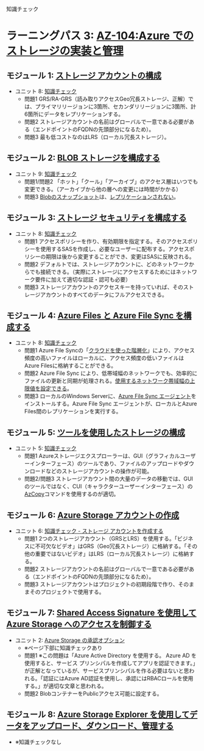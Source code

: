 知識チェック

# ラーニングパス 3: [AZ-104:Azure でのストレージの実装と管理](https://docs.microsoft.com/ja-jp/learn/paths/az-104-manage-storage/)
## モジュール 1: [ストレージ アカウントの構成](https://docs.microsoft.com/ja-jp/learn/modules/configure-storage-accounts/)
- ユニット 8: [知識チェック](https://docs.microsoft.com/ja-jp/learn/modules/configure-storage-accounts/8-knowledge-check)
  - 問題1 GRS/RA-GRS（読み取りアクセスGeo冗長ストレージ、正解）では、プライマリリージョンに3箇所、セカンダリリージョンに3箇所、計6箇所にデータをレプリケーションする。
  - 問題2 ストレージアカウントの名前はグローバルで一意である必要がある（エンドポイントのFQDNの先頭部分になるため）。
  - 問題3 最も低コストなのはLRS（ローカル冗長ストレージ）。
## モジュール 2: [BLOB ストレージを構成する](https://docs.microsoft.com/ja-jp/learn/modules/configure-blob-storage/)
- ユニット 9: [知識チェック](https://docs.microsoft.com/ja-jp/learn/modules/configure-blob-storage/9-knowledge-check)
  - 問題1/問題2 「ホット」「クール」「アーカイブ」のアクセス層はいつでも変更できる。（アーカイブから他の層への変更には時間がかかる）
  - 問題3 [Blobのスナップショット](https://docs.microsoft.com/ja-jp/azure/storage/blobs/snapshots-overview)は、[レプリケーションされない](https://docs.microsoft.com/ja-jp/azure/storage/blobs/object-replication-overview#snapshots)。
## モジュール 3: [ストレージ セキュリティを構成する](https://docs.microsoft.com/ja-jp/learn/modules/configure-storage-security/)
- ユニット 8: [知識チェック](https://docs.microsoft.com/ja-jp/learn/modules/configure-storage-security/8-knowledge-check)
  - 問題1 アクセスポリシーを作り、有効期限を指定する。そのアクセスポリシーを使用するSASを作成し、必要なユーザーに配布する。アクセスポリシーの期限は後から変更することができ、変更はSASに反映される。
  - 問題2 デフォルトでは、ストレージアカウントに、どのネットワークからでも接続できる。（実際にストレージにアクセスするためにはネットワーク要件に加えて適切な認証・認可も必要）
  - 問題3 ストレージアカウントのアクセスキーを持っていれば、そのストレージアカウントのすべてのデータにフルアクセスできる。
## モジュール 4: [Azure Files と Azure File Sync を構成する](https://docs.microsoft.com/ja-jp/learn/modules/configure-azure-files-file-sync/)
- ユニット 8: [知識チェック](https://docs.microsoft.com/ja-jp/learn/modules/configure-azure-files-file-sync/8-knowledge-check)
  - 問題1 Azure File Syncの「[クラウドを使った階層化](https://docs.microsoft.com/ja-jp/azure/storage/file-sync/file-sync-cloud-tiering-overview)」により、アクセス頻度の高いファイルはローカルに、アクセス頻度の低いファイルはAzure Filesに格納することができる。
  - 問題2 Azure File Sync により、低帯域幅のネットワークでも、効率的にファイルの更新と同期が処理される。[使用するネットワーク帯域幅の上限値を設定できる](https://docs.microsoft.com/ja-jp/azure/storage/file-sync/file-sync-server-registration#set-azure-file-sync-network-limits)。
  - 問題3 ローカルのWindows Serverに、[Azure File Sync エージェント](https://docs.microsoft.com/ja-jp/azure/storage/file-sync/file-sync-release-notes)をインストールする。Azure File Sync エージェントが、ローカルとAzure Files間のレプリケーションを実行する。
## モジュール 5: [ツールを使用したストレージの構成](https://docs.microsoft.com/ja-jp/learn/modules/configure-storage-tools/)
- ユニット 5: [知識チェック](https://docs.microsoft.com/ja-jp/learn/modules/configure-storage-tools/5-knowledge-check)
  - 問題1 Azureストレージエクスプローラーは、GUI（グラフィカルユーザーインターフェース）のツールであり、ファイルのアップロードやダウンロードなどのストレージアカウントの操作が可能。
  - 問題2/問題3 ストレージアカウント間の大量のデータの移動では、GUIのツールではなく、CUI（キャラクターユーザーインターフェース）の[AzCopy](https://docs.microsoft.com/ja-jp/azure/storage/common/storage-use-azcopy-v10)コマンドを使用するのが適切。
## モジュール 6: [Azure Storage アカウントの作成](https://docs.microsoft.com/ja-jp/learn/modules/create-azure-storage-account/)
- ユニット 6: [知識チェック - ストレージ アカウントを作成する](https://docs.microsoft.com/ja-jp/learn/modules/create-azure-storage-account/6-knowledge-check)
  - 問題1 2つのストレージアカウント（GRSとLRS）を使用する。「ビジネスに不可欠なビデオ」はGRS（Geo冗長ストレージ）に格納する。「その他の重要ではないビデオ」はLRS（ローカル冗長ストレージ）に格納する。
  - 問題2 ストレージアカウントの名前はグローバルで一意である必要がある（エンドポイントのFQDNの先頭部分になるため）。
  - 問題3 ストレージアカウントはプロジェクトの初期段階で作り、そのままそのプロジェクトで使用する。
## モジュール 7: [Shared Access Signature を使用して Azure Storage へのアクセスを制御する](https://docs.microsoft.com/ja-jp/learn/modules/control-access-to-azure-storage-with-sas/)
- ユニット 2: [Azure Storage の承認オプション](https://docs.microsoft.com/ja-jp/learn/modules/control-access-to-azure-storage-with-sas/2-authorization-options-azure-storage)
  - ※ページ下部に知識チェックあり
  - 問題1 ※この問題は「Azure Active Directory を使用する。 Azure AD を使用すると、サービス プリンシパルを作成してアプリを認証できます。」が正解となっているが、サービスプリンシパルを作る必要はないと思われる。「認証にはAzure AD認証を使用し、承認にはRBACロールを使用する。」が適切な文章と思われる。
  - 問題2 BlobコンテナーをPublicアクセス可能に設定する。
## モジュール 8: [Azure Storage Explorer を使用してデータをアップロード、ダウンロード、管理する](https://docs.microsoft.com/ja-jp/learn/modules/upload-download-and-manage-data-with-azure-storage-explorer/)
- ※知識チェックなし

